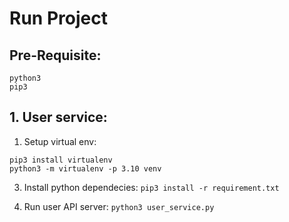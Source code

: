 # Run Project

## Pre-Requisite:
```
python3
pip3
```

## 1. User service:

1. Setup virtual env:
```
pip3 install virtualenv
python3 -m virtualenv -p 3.10 venv
```

3. Install python dependecies:
`pip3 install -r requirement.txt `

4. Run user API server:
`python3 user_service.py`